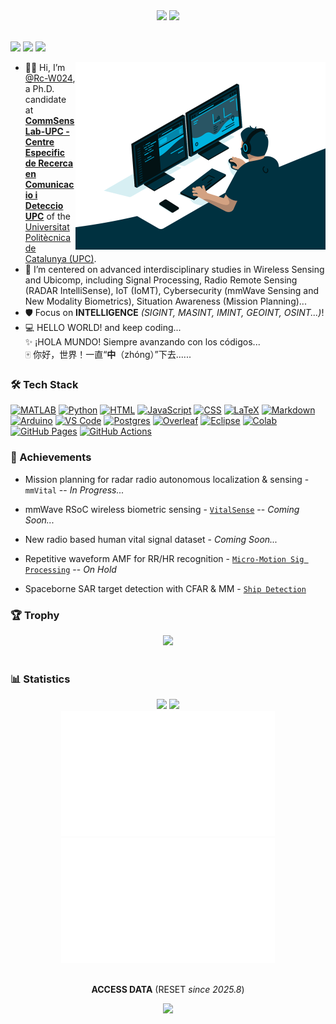 <!--https://user-images.githubusercontent.com/97808991/208265022-686f67df-ca1a-40f9-a9aa-c62cd6b29970.png-->
<div align=center>
<img src="https://user-images.githubusercontent.com/97808991/221172883-3fabcb1f-6276-4ecd-9122-ceb053cb2fb5.png" />
<img src="https://user-images.githubusercontent.com/97808991/221172015-f1d8fe13-01bb-4728-b6bc-d6b05235fb33.png" />
</div>
<br>
<p>
<img src="https://awesome.re/badge.svg"/>
<img src="https://img.shields.io/static/v1?label=%F0%9F%8C%9F&message=If%20Useful&style=flat&color=BC4E99"/>
<img src="https://img.shields.io/badge/Intel-Core_i7_11th-0071C5?logo=intel&logoColor=white"/>
</p>
<img align="right" src="./code.gif" width=400 />

- 👨‍🎓 Hi, I’m [@Rc-W024](https://github.com/Rc-W024), a Ph.D. candidate at [**CommSensLab-UPC - Centre Especific de Recerca en Comunicacio i Deteccio UPC**](https://tsc.upc.edu/en/research/research-groups/commsenslab) of the [Universitat Politècnica de Catalunya (UPC)](https://www.upc.edu/).
- 🎯 I’m centered on advanced interdisciplinary studies in Wireless Sensing and Ubicomp, including Signal Processing, Radio Remote Sensing (RADAR IntelliSense), IoT (IoMT), Cybersecurity (mmWave Sensing and New Modality Biometrics), Situation Awareness (Mission Planning)...
- 🛡 Focus on **INTELLIGENCE** *(SIGINT, MASINT, IMINT, GEOINT, OSINT...)*!
- 💻 HELLO WORLD! and keep coding...<br>✨ ¡HOLA MUNDO! Siempre avanzando con los códigos...<br>🀄 你好，世界！一直“**中**（zhóng）”下去......

### 🛠️ Tech Stack
<p>
<a href="https://github.com/search?q=user%3ARc-W024+is%3Arepo+language%3Amatlab&type=repositories"><img alt="MATLAB" src="https://img.shields.io/static/v1?style=&message=MATLAB&color=222222&logo=Star+Trek&logoColor=FFE200&label="></a>
<a href="https://github.com/search?q=user%3ARc-W024+is%3Arepo+language%3Apython&type=repositories"><img alt="Python" src="https://img.shields.io/badge/Python%20-%233776AB.svg?logo=python&logoColor=white"></a>
<a href="https://github.com/search?q=user%3ARc-W024+is%3Arepo+language%3Ahtml&type=repositories"><img alt="HTML" src="https://img.shields.io/badge/HTML%20-%23E34F26.svg?logo=html5&logoColor=white"></a>
<a href="https://github.com/search?q=user%3ARc-W024+is%3Arepo+language%3Ajavascript&type=repositories"><img alt="JavaScript" src="https://img.shields.io/badge/JavaScript%20-%23F7DF1E.svg?logo=javascript&logoColor=black"></a>
<a href="https://github.com/search?q=user%3ARc-W024+is%3Arepo+language%3Ajavascript&type=repositories"><img alt="CSS" src="https://img.shields.io/badge/CSS%20-%231572B6.svg?logo=css3&logoColor=white"></a>
<a href="#"><img alt="LaTeX" src="https://img.shields.io/badge/LaTeX-47A141?&logo=LaTeX&logoColor=white"></a>
<a href="https://www.markdownguide.org/"><img alt="Markdown" src="https://img.shields.io/badge/Markdown-%23000000.svg?logo=markdown&logoColor=white"></a>
<a href="https://www.arduino.cc/"><img alt="Arduino" src="https://img.shields.io/badge/Arduino-00979D?logo=Arduino&logoColor=white"></a>
<a href="https://code.visualstudio.com/"><img alt="VS Code" src="https://img.shields.io/badge/Visual%20Studio%20Code-0078d7.svg?logo=visual-studio-code&logoColor=white"></a>
<a href="https://www.postgresql.org/"><img alt="Postgres" src="https://img.shields.io/badge/Postgres-%23316192.svg?logo=postgresql&logoColor=white"></a>
<a href="https://www.overleaf.com/"><img alt="Overleaf" src="https://img.shields.io/badge/Overleaf-47A141?logo=Overleaf&logoColor=white"></a>
<a href="https://www.eclipse.org/"><img alt="Eclipse" src="https://img.shields.io/badge/Eclipse-2C2255?logo=eclipse&logoColor=white"></a>
<a href="https://colab.research.google.com/"><img alt="Colab" src="https://img.shields.io/badge/Colab-F9AB00?logo=googlecolab&color=525252"></a>
<a href="https://pages.github.com/"><img alt="GitHub Pages" src="https://img.shields.io/badge/GitHub%20Pages-%23327FC7.svg?logo=github&logoColor=white"></a>
<a href="https://github.com/features/actions"><img alt="GitHub Actions" src="https://img.shields.io/badge/GitHub%20Actions%20-%232671E5.svg?logo=github%20actions&logoColor=white"></a>
</p>

### 🌟 Achievements
- Mission planning for radar radio autonomous localization & sensing - `mmVital` -- *In Progress...*

- mmWave RSoC wireless biometric sensing - [`VitalSense`](https://github.com/Rc-W024/VitalSense2024) -- *Coming Soon...*

- New radio based human vital signal dataset - *Coming Soon...*

- Repetitive waveform AMF for RR/HR recognition - [`Micro-Motion Sig Processing`](https://github.com/Rc-W024/RWAMF-BioSP) -- *On Hold*

- Spaceborne SAR target detection with CFAR & MM - [`Ship Detection`](https://github.com/Rc-W024/SAR_Ship_detection_CFAR)

### 🏆 Trophy
<div align=center>
<img src="https://github-profile-trophy.vercel.app/?username=Rc-W024&theme=darkhub&rank=SECRET,SSS,SS,S,AAA,AA,A,B&no-frame=true" width=800 />
</div>
<br>

### 📊 Statistics
<div align=center>
<img src="https://github-readme-stats.vercel.app/api?username=Rc-W024&count_private=true&theme=dark&show_icons=true&include_all_commits=true&rank_icon=github" height=160 /> <img src="https://github-readme-streak-stats-eight.vercel.app/?user=Rc-W024&theme=dark&hide_border=false" height=160 />
</div>

<div align=center>
<img src="https://raw.githubusercontent.com/Rc-W024/github-stats-transparent/output/generated/overview.svg" height=200 /> <img src="https://raw.githubusercontent.com/Rc-W024/github-stats-transparent/output/generated/languages.svg" height=200 />
</div>

<br>

<p align="center"><b>ACCESS DATA</b> (RESET <i>since 2025.8</i>)</p>

<div align=center><img src="https://profile-counter.deno.dev/Rc-W024/count.svg"/></div>

